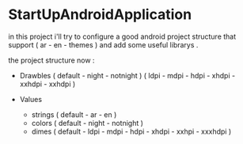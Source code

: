# StartUpAndroidApplication

in this project i'll try to configure a good android project structure that support ( ar - en - themes ) and
add some useful librarys .

the project structure now :

- Drawbles ( default - night - notnight ) ( ldpi - mdpi - hdpi - xhdpi - xxhdpi - xxhdpi )

- Values
  
  - strings ( default - ar - en )
  - colors ( default - night - notnight )
  - dimes ( default - ldpi - mdpi - hdpi - xhdpi - xxhpi - xxxhdpi )
